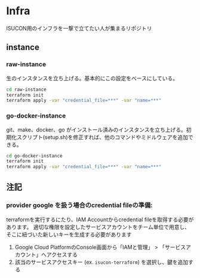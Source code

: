 # Infra

ISUCON用のインフラを一撃で立てたい人が集まるリポジトリ

## instance

### raw-instance

生のインスタンスを立ち上げる。基本的にこの設定をベースにしている。

```bash
cd raw-instance
terraform init
terraform apply -var "credential_file=***" -var "name=***"
```

### go-docker-instance

git、make、docker、go がインストール済みのインスタンスを立ち上げる。初期化スクリプト(setup.sh)を修正すれば、他のコマンドやミドルウェアを追加できる。

```bash
cd go-docker-instance
terraform init
terraform apply -var "credential_file=***" -var "name=***"
```

## 注記

### provider google を扱う場合のcredential fileの準備: 

terraformを実行するにたり、IAM Accountからcredential fileを取得する必要があります。
適切な権限を設定したサービスアカウントをチーム単位で用意し、そこに紐づいた新しいキーを生成する必要があります

1. Google Cloud PlatformのConsole画面から「IAMと管理」 > 「サービスアカウント」へアクセスする
2. 該当のサービスアクセスキー (ex. `isucon-terraform`) を選択し、鍵を追加する
